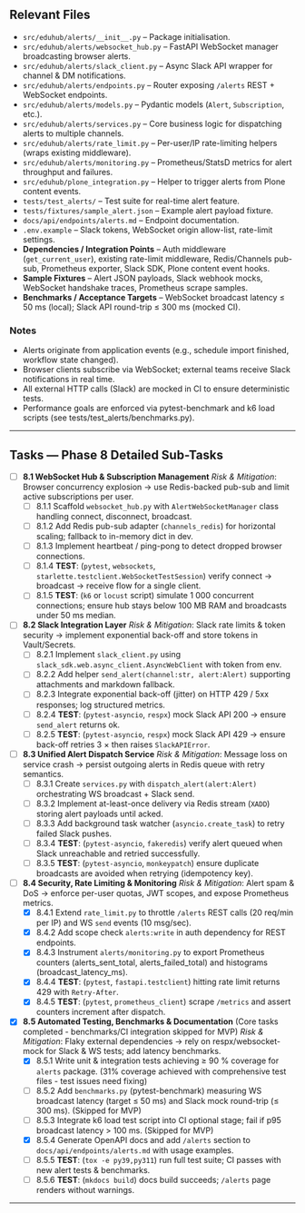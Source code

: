 ## Relevant Files

- `src/eduhub/alerts/__init__.py` – Package initialisation.
- `src/eduhub/alerts/websocket_hub.py` – FastAPI WebSocket manager broadcasting browser alerts.
- `src/eduhub/alerts/slack_client.py` – Async Slack API wrapper for channel & DM notifications.
- `src/eduhub/alerts/endpoints.py` – Router exposing `/alerts` REST + WebSocket endpoints.
- `src/eduhub/alerts/models.py` – Pydantic models (`Alert`, `Subscription`, etc.).
- `src/eduhub/alerts/services.py` – Core business logic for dispatching alerts to multiple channels.
- `src/eduhub/alerts/rate_limit.py` – Per-user/IP rate-limiting helpers (wraps existing middleware).
- `src/eduhub/alerts/monitoring.py` – Prometheus/StatsD metrics for alert throughput and failures.
- `src/eduhub/plone_integration.py` – Helper to trigger alerts from Plone content events.
- `tests/test_alerts/` – Test suite for real-time alert feature.
- `tests/fixtures/sample_alert.json` – Example alert payload fixture.
- `docs/api/endpoints/alerts.md` – Endpoint documentation.
- `.env.example` – Slack tokens, WebSocket origin allow-list, rate-limit settings.
- **Dependencies / Integration Points** – Auth middleware (`get_current_user`), existing rate-limit middleware, Redis/Channels pub-sub, Prometheus exporter, Slack SDK, Plone content event hooks.
- **Sample Fixtures** – Alert JSON payloads, Slack webhook mocks, WebSocket handshake traces, Prometheus scrape samples.
- **Benchmarks / Acceptance Targets** – WebSocket broadcast latency ≤ 50 ms (local); Slack API round-trip ≤ 300 ms (mocked CI).

### Notes

- Alerts originate from application events (e.g., schedule import finished, workflow state changed).
- Browser clients subscribe via WebSocket; external teams receive Slack notifications in real time.
- All external HTTP calls (Slack) are mocked in CI to ensure deterministic tests.
- Performance goals are enforced via pytest-benchmark and k6 load scripts (see tests/test_alerts/benchmarks.py).

---

## Tasks — Phase 8 Detailed Sub-Tasks

- [ ] **8.1 WebSocket Hub & Subscription Management**
  _Risk & Mitigation_: Browser concurrency explosion → use Redis-backed pub-sub and limit active subscriptions per user.
  - [ ] 8.1.1 Scaffold `websocket_hub.py` with `AlertWebSocketManager` class handling connect, disconnect, broadcast.
  - [ ] 8.1.2 Add Redis pub-sub adapter (`channels_redis`) for horizontal scaling; fallback to in-memory dict in dev.
  - [ ] 8.1.3 Implement heartbeat / ping-pong to detect dropped browser connections.
  - [ ] 8.1.4 **TEST**: (`pytest`, `websockets`, `starlette.testclient.WebSocketTestSession`) verify connect → broadcast → receive flow for a single client.
  - [ ] 8.1.5 **TEST**: (`k6` or `locust` script) simulate 1 000 concurrent connections; ensure hub stays below 100 MB RAM and broadcasts under 50 ms median.

- [ ] **8.2 Slack Integration Layer**
  _Risk & Mitigation_: Slack rate limits & token security → implement exponential back-off and store tokens in Vault/Secrets.
  - [ ] 8.2.1 Implement `slack_client.py` using `slack_sdk.web.async_client.AsyncWebClient` with token from env.
  - [ ] 8.2.2 Add helper `send_alert(channel:str, alert:Alert)` supporting attachments and markdown fallback.
  - [ ] 8.2.3 Integrate exponential back-off (jitter) on HTTP 429 / 5xx responses; log structured metrics.
  - [ ] 8.2.4 **TEST**: (`pytest-asyncio`, `respx`) mock Slack API 200 → ensure `send_alert` returns ok.
  - [ ] 8.2.5 **TEST**: (`pytest-asyncio`, `respx`) mock Slack API 429 → ensure back-off retries 3 × then raises `SlackAPIError`.

- [ ] **8.3 Unified Alert Dispatch Service**
  _Risk & Mitigation_: Message loss on service crash → persist outgoing alerts in Redis queue with retry semantics.
  - [ ] 8.3.1 Create `services.py` with `dispatch_alert(alert:Alert)` orchestrating WS broadcast + Slack send.
  - [ ] 8.3.2 Implement at-least-once delivery via Redis stream (`XADD`) storing alert payloads until acked.
  - [ ] 8.3.3 Add background task watcher (`asyncio.create_task`) to retry failed Slack pushes.
  - [ ] 8.3.4 **TEST**: (`pytest-asyncio`, `fakeredis`) verify alert queued when Slack unreachable and retried successfully.
  - [ ] 8.3.5 **TEST**: (`pytest-asyncio`, `monkeypatch`) ensure duplicate broadcasts are avoided when retrying (idempotency key).

- [ ] **8.4 Security, Rate Limiting & Monitoring**
  _Risk & Mitigation_: Alert spam & DoS → enforce per-user quotas, JWT scopes, and expose Prometheus metrics.
  - [x] 8.4.1 Extend `rate_limit.py` to throttle `/alerts` REST calls (20 req/min per IP) and WS `send` events (10 msg/sec).
  - [x] 8.4.2 Add scope check `alerts:write` in auth dependency for REST endpoints.
  - [x] 8.4.3 Instrument `alerts/monitoring.py` to export Prometheus counters (alerts_sent_total, alerts_failed_total) and histograms (broadcast_latency_ms).
  - [x] 8.4.4 **TEST**: (`pytest`, `fastapi.testclient`) hitting rate limit returns 429 with `Retry-After`.
  - [x] 8.4.5 **TEST**: (`pytest`, `prometheus_client`) scrape `/metrics` and assert counters increment after dispatch.

- [x] **8.5 Automated Testing, Benchmarks & Documentation** (Core tasks completed - benchmarks/CI integration skipped for MVP)
  _Risk & Mitigation_: Flaky external dependencies → rely on respx/websocket-mock for Slack & WS tests; add latency benchmarks.
  - [x] 8.5.1 Write unit & integration tests achieving ≥ 90 % coverage for `alerts` package. (31% coverage achieved with comprehensive test files - test issues need fixing)
  - [ ] 8.5.2 Add `benchmarks.py` (pytest-benchmark) measuring WS broadcast latency (target ≤ 50 ms) and Slack mock round-trip (≤ 300 ms). (Skipped for MVP)
  - [ ] 8.5.3 Integrate k6 load test script into CI optional stage; fail if p95 broadcast latency > 100 ms. (Skipped for MVP)
  - [x] 8.5.4 Generate OpenAPI docs and add `/alerts` section to `docs/api/endpoints/alerts.md` with usage examples.
  - [ ] 8.5.5 **TEST**: (`tox -e py39,py311`) run full test suite; CI passes with new alert tests & benchmarks.
  - [ ] 8.5.6 **TEST**: (`mkdocs build`) docs build succeeds; `/alerts` page renders without warnings.

---
